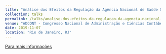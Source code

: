 ```yaml
---
title: "Análise dos Efeitos da Regulação da Agência Nacional de Saúde Suplementar (ANS) Sobre o Fenômeno dos Custos Assimétricos (Sticky Costs) em Cooperativas Médicas (Unimeds) Brasileiras"
collection: talks
permalink: /talks/analise-dos-efeitos-da-regulacao-da-agencia-nacional-de-saude-suplementar-(ans)-sobre-o-fenomeno-dos-custos-assimericos-(sticky-costs)-em-cooperativas-medicas-(unimeds)-brasileiras
venue: "ADCONT - Congresso Nacional de Administração e Ciências Contábeis / III EMAN Brasil: Environmental and Sustainability Management Accounting Network Brasil / Regional Americas"
date: 2019-11-07
location: "Rio de Janeiro, RJ"
---
```


[Para mais informações](http://adcont.net/index.php/adcont/adcont2019/paper/viewFile/3537/1029)


